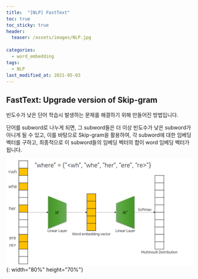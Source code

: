 ```yaml
---
title:  "[NLP] FastText"
toc: true
toc_sticky: true
header:
  teaser: /assets/images/NLP.jpg

categories:
  - word_embedding
tags:
  - NLP
last_modified_at: 2021-05-03
---
```


## FastText: Upgrade version of Skip-gram

빈도수가 낮은 단어 학습시 발생하는 문제를 해결하기 위해 만들어진 방법입니다.  

단어를 subword로 나누게 되면, 그 subword들은 더 이상 빈도수가 낮은 subword가 아니게 될 수 있고, 이를 바탕으로 Skip-gram을 활용하여, 각 subword에 대한 임베딩 벡터를 구하고, 최종적으로 이 subword들의 임베딩 벡터의 합이 word 임베딩 벡터가 됩니다.

![](/assets/images/fasttext.png){: width="80%" height="70%"}  